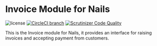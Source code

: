 # Invoice Module for Nails

![license](https://img.shields.io/badge/license-MIT-green.svg)
[![CircleCI branch](https://img.shields.io/circleci/project/github/nails/module-invoice.svg)](https://circleci.com/gh/nails/module-invoice)
[![Scrutinizer Code Quality](https://scrutinizer-ci.com/g/nails/module-invoice/badges/quality-score.png)](https://scrutinizer-ci.com/g/nails/module-invoice)

This is the Invoice module for Nails, it provides an interface for raising invoices and accepting payment from customers.
